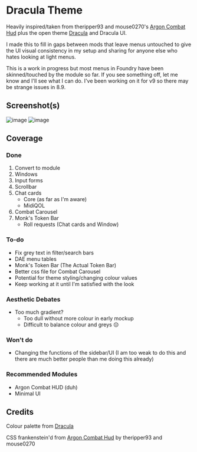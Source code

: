 # Dracula Theme
Heavily inspired/taken from theripper93 and mouse0270's [Argon Combat Hud](https://github.com/theripper93/enhancedcombathud/) plus the open theme [Dracula](https://draculatheme.com) and Dracula UI.

I made this to fill in gaps between mods that leave menus untouched to give the UI visual consistency in my setup and sharing for anyone else who hates looking at light menus.

This is a work in progress but most menus in Foundry have been skinned/touched by the module so far. If you see something off, let me know and I'll see what I can do. I've been working on it for v9 so there may be strange issues in 8.9. 

## Screenshot(s)
![image](https://user-images.githubusercontent.com/95392008/146494899-82185ed3-31cc-465f-aa91-525235fb5fa4.png)
![image](https://user-images.githubusercontent.com/95392008/146494983-24836e68-30d8-41e6-ab0e-efb0223f54dd.png)


## Coverage
### Done
1. Convert to module
2. Windows
3. Input forms
4. Scrollbar
5. Chat cards
     - Core (as far as I'm aware)
     - MidiQOL
6. Combat Carousel
7. Monk's Token Bar
     - Roll requests (Chat cards and Window)

### To-do
- Fix grey text in filter/search bars
- DAE menu tables
- Monk's Token Bar (The Actual Token Bar)
- Better css file for Combat Carousel
- Potential for theme styling/changing colour values
- Keep working at it until I'm satisfied with the look

### Aesthetic Debates
- Too much gradient?
     - Too dull without more colour in early mockup
     - Difficult to balance colour and greys 😔

### Won't do
- Changing the functions of the sidebar/UI (I am too weak to do this and there are much better people than me doing this already)

### Recommended Modules
- Argon Combat HUD (duh)
- Minimal UI

## Credits
Colour palette from [Dracula](https://draculatheme.com)

CSS frankenstein'd from [Argon Combat Hud](https://github.com/theripper93/enhancedcombathud/) by theripper93 and mouse0270
